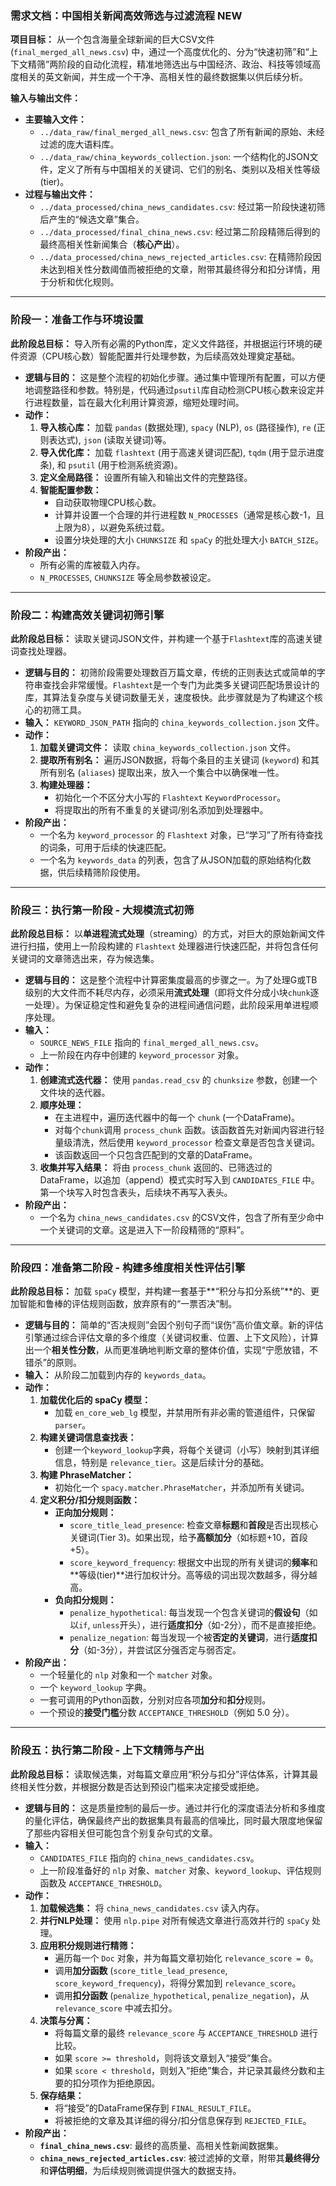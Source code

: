 ### **需求文档：中国相关新闻高效筛选与过滤流程 NEW**

**项目目标：** 从一个包含海量全球新闻的巨大CSV文件 (`final_merged_all_news.csv`) 中，通过一个高度优化的、分为“快速初筛”和“上下文精筛”两阶段的自动化流程，精准地筛选出与中国经济、政治、科技等领域高度相关的英文新闻，并生成一个干净、高相关性的最终数据集以供后续分析。

**输入与输出文件：**
*   **主要输入文件：**
    *   `../data_raw/final_merged_all_news.csv`: 包含了所有新闻的原始、未经过滤的庞大语料库。
    *   `../data_raw/china_keywords_collection.json`: 一个结构化的JSON文件，定义了所有与中国相关的关键词、它们的别名、类别以及相关性等级 (tier)。
*   **过程与输出文件：**
    *   `../data_processed/china_news_candidates.csv`: 经过第一阶段快速初筛后产生的“候选文章”集合。
    *   `../data_processed/final_china_news.csv`: 经过第二阶段精筛后得到的最终高相关性新闻集合（**核心产出**）。
    *   `../data_processed/china_news_rejected_articles.csv`: 在精筛阶段因未达到相关性分数阈值而被拒绝的文章，附带其最终得分和扣分详情，用于分析和优化规则。

---

### **阶段一：准备工作与环境设置**

**此阶段总目标：** 导入所有必需的Python库，定义文件路径，并根据运行环境的硬件资源（CPU核心数）智能配置并行处理参数，为后续高效处理奠定基础。

*   **逻辑与目的：**
    这是整个流程的初始化步骤。通过集中管理所有配置，可以方便地调整路径和参数。特别是，代码通过`psutil`库自动检测CPU核心数来设定并行进程数量，旨在最大化利用计算资源，缩短处理时间。
*   **动作：**
    1.  **导入核心库：** 加载 `pandas` (数据处理), `spacy` (NLP), `os` (路径操作), `re` (正则表达式), `json` (读取关键词)等。
    2.  **导入优化库：** 加载 `flashtext` (用于高速关键词匹配), `tqdm` (用于显示进度条), 和 `psutil` (用于检测系统资源)。
    3.  **定义全局路径：** 设置所有输入和输出文件的完整路径。
    4.  **智能配置参数：**
        *   自动获取物理CPU核心数。
        *   计算并设置一个合理的并行进程数 `N_PROCESSES`（通常是核心数-1，且上限为8），以避免系统过载。
        *   设置分块处理的大小 `CHUNKSIZE` 和 `spaCy` 的批处理大小 `BATCH_SIZE`。
*   **阶段产出：**
    *   所有必需的库被载入内存。
    *   `N_PROCESSES`, `CHUNKSIZE` 等全局参数被设定。

---

### **阶段二：构建高效关键词初筛引擎**

**此阶段总目标：** 读取关键词JSON文件，并构建一个基于`Flashtext`库的高速关键词查找处理器。

*   **逻辑与目的：**
    初筛阶段需要处理数百万篇文章，传统的正则表达式或简单的字符串查找会非常缓慢。`Flashtext`是一个专门为此类多关键词匹配场景设计的库，其算法复杂度与关键词数量无关，速度极快。此步骤就是为了构建这个核心的初筛工具。
*   **输入：** `KEYWORD_JSON_PATH` 指向的 `china_keywords_collection.json` 文件。
*   **动作：**
    1.  **加载关键词文件：** 读取 `china_keywords_collection.json` 文件。
    2.  **提取所有别名：** 遍历JSON数据，将每个条目的主关键词 (`keyword`) 和其所有别名 (`aliases`) 提取出来，放入一个集合中以确保唯一性。
    3.  **构建处理器：**
        *   初始化一个不区分大小写的 `Flashtext` `KeywordProcessor`。
        *   将提取出的所有不重复的关键词/别名添加到处理器中。
*   **阶段产出：**
    *   一个名为 `keyword_processor` 的 `Flashtext` 对象，已“学习”了所有待查找的词条，可用于后续的快速匹配。
    *   一个名为 `keywords_data` 的列表，包含了从JSON加载的原始结构化数据，供后续精筛阶段使用。

---

### **阶段三：执行第一阶段 - 大规模流式初筛**

**此阶段总目标：** 以**单进程流式处理**（streaming）的方式，对巨大的原始新闻文件进行扫描，使用上一阶段构建的 `Flashtext` 处理器进行快速匹配，并将包含任何关键词的文章筛选出来，存为候选集。

*   **逻辑与目的：**
    这是整个流程中计算密集度最高的步骤之一。为了处理G或TB级别的大文件而不耗尽内存，必须采用**流式处理**（即将文件分成小块`chunk`逐一处理）。为保证稳定性和避免复杂的进程间通信问题，此阶段采用单进程顺序处理。
*   **输入：**
    *   `SOURCE_NEWS_FILE` 指向的 `final_merged_all_news.csv`。
    *   上一阶段在内存中创建的 `keyword_processor` 对象。
*   **动作：**
    1.  **创建流式迭代器：** 使用 `pandas.read_csv` 的 `chunksize` 参数，创建一个文件块的迭代器。
    2.  **顺序处理：**
        *   在主进程中，遍历迭代器中的每一个 `chunk` (一个DataFrame)。
        *   对每个`chunk`调用 `process_chunk` 函数。该函数首先对新闻内容进行轻量级清洗，然后使用 `keyword_processor` 检查文章是否包含关键词。
        *   该函数返回一个只包含匹配到的文章的DataFrame。
    3.  **收集并写入结果：** 将由 `process_chunk` 返回的、已筛选过的DataFrame，以追加（append）模式实时写入到 `CANDIDATES_FILE` 中。第一个块写入时包含表头，后续块不再写入表头。
*   **阶段产出：**
    *   一个名为 `china_news_candidates.csv` 的CSV文件，包含了所有至少命中一个关键词的文章。这是进入下一阶段精筛的“原料”。

---

### **阶段四：准备第二阶段 - 构建多维度相关性评估引擎**

**此阶段总目标：** 加载 `spaCy` 模型，并构建一套基于**“积分与扣分系统”**的、更加智能和鲁棒的评估规则函数，放弃原有的“一票否决”制。

*   **逻辑与目的：**
    简单的“否决规则”会因个别句子而“误伤”高价值文章。新的评估引擎通过综合评估文章的多个维度（关键词权重、位置、上下文风险），计算出一个**相关性分数**，从而更准确地判断文章的整体价值，实现“宁愿放错，不错杀”的原则。
*   **输入：** 从阶段二加载到内存的 `keywords_data`。
*   **动作：**
    1.  **加载优化后的 spaCy 模型：**
        *   加载 `en_core_web_lg` 模型，并禁用所有非必需的管道组件，只保留 `parser`。
    2.  **构建关键词信息查找表：**
        *   创建一个`keyword_lookup`字典，将每个关键词（小写）映射到其详细信息，特别是 `relevance_tier`。这是后续计分的基础。
    3.  **构建 PhraseMatcher：**
        *   初始化一个 `spacy.matcher.PhraseMatcher`，并添加所有关键词。
    4.  **定义积分/扣分规则函数：**
        *   **正向加分规则：**
            *   `score_title_lead_presence`: 检查文章**标题**和**首段**是否出现核心关键词(Tier 3)。如果出现，给予**高额加分**（如标题+10，首段+5）。
            *   `score_keyword_frequency`: 根据文中出现的所有关键词的**频率**和**等级(tier)**进行加权计分。高等级的词出现次数越多，得分越高。
        *   **负向扣分规则：**
            *   `penalize_hypothetical`: 每当发现一个包含关键词的**假设句**（如以`if`, `unless`开头），进行**适度扣分**（如-2分），而不是直接拒绝。
            *   `penalize_negation`: 每当发现一个被**否定的关键词**，进行**适度扣分**（如-3分），并尝试区分强否定与弱否定。
*   **阶段产出：**
    *   一个轻量化的 `nlp` 对象和一个 `matcher` 对象。
    *   一个 `keyword_lookup` 字典。
    *   一套可调用的Python函数，分别对应各项**加分**和**扣分**规则。
    *   一个预设的**接受门槛**分数 `ACCEPTANCE_THRESHOLD`（例如 5.0 分）。

---

### **阶段五：执行第二阶段 - 上下文精筛与产出**

**此阶段总目标：** 读取候选集，对每篇文章应用“积分与扣分”评估体系，计算其最终相关性分数，并根据分数是否达到预设门槛来决定接受或拒绝。

*   **逻辑与目的：**
    这是质量控制的最后一步。通过并行化的深度语法分析和多维度的量化评估，确保最终产出的数据集具有最高的信噪比，同时最大限度地保留了那些内容相关但可能包含个别复杂句式的文章。
*   **输入：**
    *   `CANDIDATES_FILE` 指向的 `china_news_candidates.csv`。
    *   上一阶段准备好的 `nlp` 对象、`matcher` 对象、`keyword_lookup`、评估规则函数及 `ACCEPTANCE_THRESHOLD`。
*   **动作：**
    1.  **加载候选集：** 将 `china_news_candidates.csv` 读入内存。
    2.  **并行NLP处理：** 使用 `nlp.pipe` 对所有候选文章进行高效并行的 `spaCy` 处理。
    3.  **应用积分规则进行精筛：**
        *   遍历每一个 `Doc` 对象，并为每篇文章初始化 `relevance_score = 0`。
        *   调用**加分函数** (`score_title_lead_presence`, `score_keyword_frequency`)，将得分累加到 `relevance_score`。
        *   调用**扣分函数** (`penalize_hypothetical`, `penalize_negation`)，从 `relevance_score` 中减去扣分。
    4.  **决策与分离：**
        *   将每篇文章的最终 `relevance_score` 与 `ACCEPTANCE_THRESHOLD` 进行比较。
        *   如果 `score >= threshold`，则将该文章划入“接受”集合。
        *   如果 `score < threshold`，则划入“拒绝”集合，并记录其最终分数和主要的扣分项作为拒绝原因。
    5.  **保存结果：**
        *   将“接受”的DataFrame保存到 `FINAL_RESULT_FILE`。
        *   将被拒绝的文章及其详细的得分/扣分信息保存到 `REJECTED_FILE`。
*   **阶段产出：**
    *   **`final_china_news.csv`**: 最终的高质量、高相关性新闻数据集。
    *   **`china_news_rejected_articles.csv`**: 被过滤掉的文章，附带其**最终得分**和**评估明细**，为后续规则微调提供强大的数据支持。